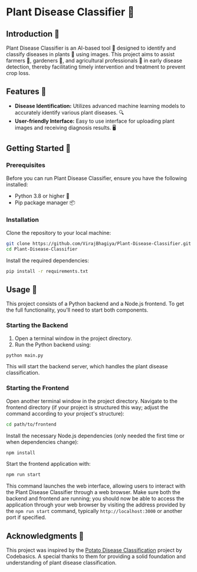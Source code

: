 # Plant Disease Classifier 🌱

## Introduction 📖
Plant Disease Classifier is an AI-based tool 🤖 designed to identify and classify diseases in plants 🌿 using images. This project aims to assist farmers 🚜, gardeners 🌻, and agricultural professionals 🌾 in early disease detection, thereby facilitating timely intervention and treatment to prevent crop loss.

## Features 🌟
- **Disease Identification:** Utilizes advanced machine learning models to accurately identify various plant diseases. 🔍
- **User-friendly Interface:** Easy to use interface for uploading plant images and receiving diagnosis results. 🖥️

## Getting Started 🚀
### Prerequisites
Before you can run Plant Disease Classifier, ensure you have the following installed:
- Python 3.8 or higher 🐍
- Pip package manager 📦

### Installation
Clone the repository to your local machine:
```bash
git clone https://github.com/VirajBhagiya/Plant-Disease-Classifier.git
cd Plant-Disease-Classifier
```

Install the required dependencies:

```bash
pip install -r requirements.txt
```

## Usage 🚀

This project consists of a Python backend and a Node.js frontend. To get the full functionality, you'll need to start both components.

### Starting the Backend

1. Open a terminal window in the project directory.
2. Run the Python backend using:

```bash
python main.py
```
This will start the backend server, which handles the plant disease classification.

### Starting the Frontend

Open another terminal window in the project directory.
Navigate to the frontend directory (if your project is structured this way; adjust the command according to your project's structure):
```bash
cd path/to/frontend
```
Install the necessary Node.js dependencies (only needed the first time or when dependencies change):
```bash
npm install
```
Start the frontend application with:
```bash
npm run start
```
This command launches the web interface, allowing users to interact with the Plant Disease Classifier through a web browser.
Make sure both the backend and frontend are running; you should now be able to access the application through your web browser by visiting the address provided by the `npm run start` command, typically `http://localhost:3000` or another port if specified.

## Acknowledgments 👏

This project was inspired by the [Potato Disease Classification](https://github.com/codebasics/potato-disease-classification/) project by Codebasics. A special thanks to them for providing a solid foundation and understanding of plant disease classification.
